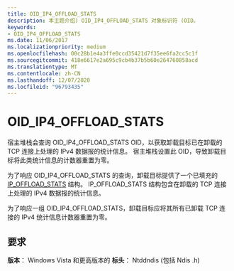 ```yaml
---
title: OID_IP4_OFFLOAD_STATS
description: 本主题介绍) OID_IP4_OFFLOAD_STATS 对象标识符 (OID。
keywords:
- OID_IP4_OFFLOAD_STATS
ms.date: 11/06/2017
ms.localizationpriority: medium
ms.openlocfilehash: 00c28b1e4a3ffe0ccd35421d7f35ee6fa2cc5c1f
ms.sourcegitcommit: 418e6617e2a695c9cb4b37b5b60e264760858acd
ms.translationtype: MT
ms.contentlocale: zh-CN
ms.lasthandoff: 12/07/2020
ms.locfileid: "96793435"
---
```

# <a name="oid_ip4_offload_stats"></a>OID_IP4_OFFLOAD_STATS

宿主堆栈会查询 OID_IP4_OFFLOAD_STATS OID，以获取卸载目标已在卸载的 TCP 连接上处理的 IPv4 数据报的统计信息。 宿主堆栈设置此 OID，导致卸载目标将此类统计信息的计数器重置为零。

为了响应 OID_IP4_OFFLOAD_STATS 的查询，卸载目标提供了一个已填充的 [IP_OFFLOAD_STATS](/windows-hardware/drivers/ddi/ndischimney/ns-ndischimney-_ip_offload_stats) 结构。 IP_OFFLOAD_STATS 结构包含在卸载的 TCP 连接上处理的 IPv4 数据报的统计信息。

为了响应一组 OID_IP4_OFFLOAD_STATS，卸载目标应将其所有已卸载 TCP 连接的 IPv4 统计信息计数器重置为零。

## <a name="requirements"></a>要求

**版本**： Windows Vista 和更高版本的 **标头**： Ntddndis (包括 Ndis .h) 
